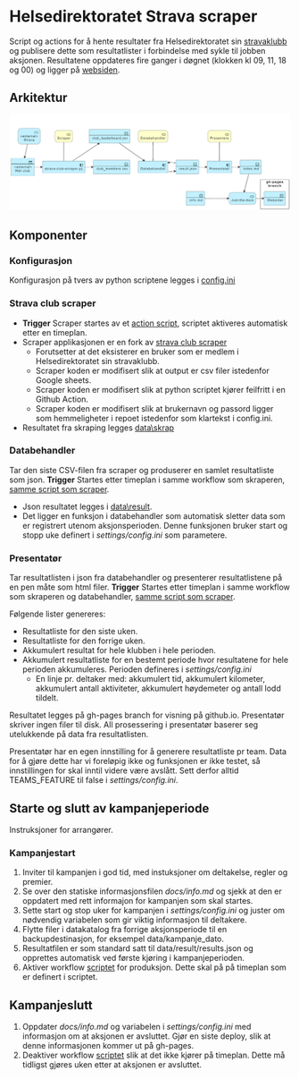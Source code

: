 # Helsedirektoratet Strava scraper

Script og actions for å hente resultater fra Helsedirektoratet sin [stravaklubb](https://www.strava.com/clubs/754665) og publisere dette som resultatlister i forbindelse med sykle til jobben aksjonen. Resultatene oppdateres fire ganger i døgnet (klokken kl 09, 11, 18 og 00) og ligger på [websiden](https://hdir.github.io/strava-club/CurrentBuild/).

## Arkitektur

![arkitektur](plantuml-source/arkitektur.png)

## Komponenter

### Konfigurasjon

Konfigurasjon på tvers av python scriptene legges i [config.ini](https://github.com/hdir/strava-club/blob/main/settings/config.ini)  

### Strava club scraper

* **Trigger** Scraper startes av et [action script](https://github.com/hdir/strava-club/blob/main/.github/workflows/hdir-result.yaml), scriptet aktiveres automatisk etter en timeplan.  
* Scraper applikasjonen er en fork av [strava club scraper](https://github.com/roboes/strava-club-scraper)
  * Forutsetter at det eksisterer en bruker som er medlem i Helsedirektoratet sin stravaklubb.  
  * Scraper koden er modifisert slik at output er csv filer istedenfor Google sheets.
  * Scraper koden er modifisert slik at python scriptet kjører feilfritt i en Github Action.
  * Scraper koden er modifisert slik at brukernavn og passord ligger som hemmeligheter i repoet istedenfor som klartekst i config.ini.  
* Resultatet fra skraping legges [data\skrap](https://github.com/hdir/strava-club/blob/main/data/skrap)  

### Databehandler

Tar den siste CSV-filen fra scraper og produserer en samlet resultatliste som json.
**Trigger** Startes etter timeplan i samme workflow som skraperen, [samme script som scraper](https://github.com/hdir/strava-club/blob/main/.github/workflows/hdir-result.yaml).

* Json resultatet legges i [data\result](https://github.com/hdir/strava-club/blob/main/data/result).
* Det ligger en funksjon i databehandler som automatisk sletter data som er registrert utenom aksjonsperioden. Denne funksjonen bruker start og stopp uke definert i *settings/config.ini* som parametere.

### Presentatør

Tar resultatlisten i json fra databehandler og presenterer resultatlistene på en pen måte som html filer.
**Trigger** Startes etter timeplan i samme workflow som skraperen og databehandler, [samme script som scraper](https://github.com/hdir/strava-club/blob/main/.github/workflows/hdir-result.yaml).

Følgende lister genereres:
* Resultatliste for den siste uken.
* Resultatliste for den forrige uken.
* Akkumulert resultat for hele klubben i hele perioden.
* Akkumulert resultatliste for en bestemt periode hvor resultatene for hele perioden akkumuleres. Perioden defineres i *settings/config.ini*
  * En linje pr. deltaker med: akkumulert tid, akkumulert kilometer, akkumulert antall aktiviteter, akkumulert høydemeter og antall lodd tildelt.

Resultatet legges på gh-pages branch for visning på github.io. Presentatør skriver ingen filer til disk. All prosessering i presentatør baserer seg utelukkende på data fra resultatlisten.

Presentatør har en egen innstilling for å generere resultatliste pr team. Data for å gjøre dette har vi foreløpig ikke og funksjonen er ikke testet, så innstillingen for skal inntil videre være avslått. Sett derfor alltid TEAMS_FEATURE til false i *settings/config.ini*.

## Starte og slutt av kampanjeperiode

Instruksjoner for arrangører.  

### Kampanjestart

1. Inviter til kampanjen i god tid, med instuksjoner om deltakelse, regler og premier.
2. Se over den statiske informasjonsfilen *docs/info.md* og sjekk at den er oppdatert med rett informajon for kampanjen som skal startes.
3. Sette start og stop uker for kampanjen i *settings/config.ini* og juster om nødvendig variabelen som gir viktig informasjon til deltakere.
5. Flytte filer i datakatalog fra forrige aksjonsperiode til en backupdestinasjon, for eksempel data/kampanje_dato.
6. Resultatfilen er som standard satt til data/result/results.json og opprettes automatisk ved første kjøring i kampanjeperioden.
7. Aktiver workflow [scriptet](https://github.com/hdir/strava-club/blob/main/.github/workflows/hdir-result.yaml) for produksjon. Dette skal på på timeplan som er definert i scriptet.

## Kampanjeslutt  

1. Oppdater *docs/info.md* og variabelen i *settings/config.ini* med informasjon om at aksjonen er avsluttet. Gjør en siste deploy, slik at denne informasjonen kommer ut på gh-pages.
2. Deaktiver workflow [scriptet](https://github.com/hdir/strava-club/blob/main/.github/workflows/hdir-result.yaml) slik at det ikke kjører på timeplan. Dette må tidligst gjøres uken etter at aksjonen er avsluttet.
